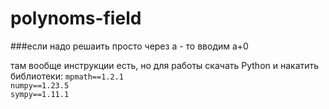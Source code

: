 # polynoms-field
###если надо решаить просто через а - то вводим а+0  

там вообще инструкции есть, но для работы скачать Python
и накатить библиотеки:
`mpmath==1.2.1`  
`numpy==1.23.5`  
`sympy==1.11.1`  

